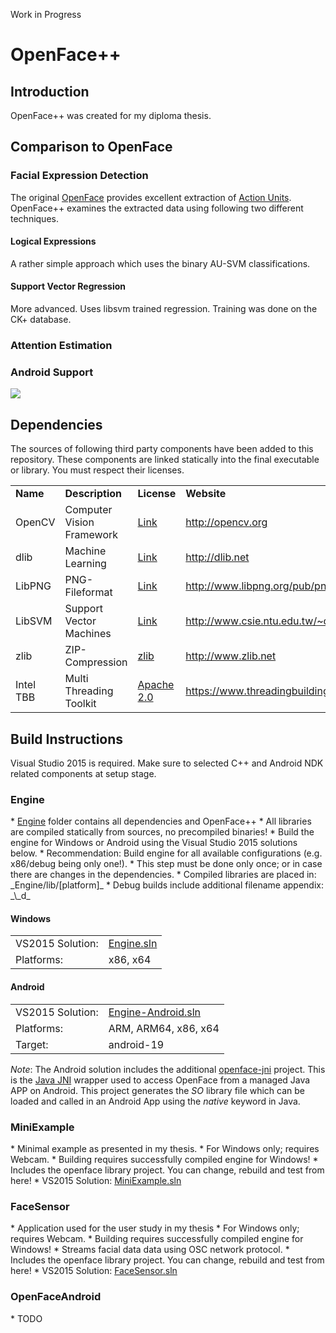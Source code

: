 Work in Progress

<h1>OpenFace++</h1>

<h2>Introduction</h2>
OpenFace++ was created for my diploma thesis. 

<h2>Comparison to OpenFace</h2>

<h3>Facial Expression Detection</h3>
The original <a href="https://github.com/TadasBaltrusaitis/OpenFace">OpenFace</a> provides excellent extraction of <a href="https://en.wikipedia.org/wiki/Facial_Action_Coding_System">Action Units</a>. OpenFace++ examines the extracted data using following two different techniques.

<h4>Logical Expressions</h4>
A rather simple approach which uses the binary AU-SVM classifications.

<h4>Support Vector Regression</h4>
More advanced. Uses libsvm trained regression. Training was done on the CK+ database.

<h3>Attention Estimation</h3>

<h3>Android Support</h3>
<img src="http://i.imgur.com/fjspkXg.jpg"/>

<h2>Dependencies</h2>
The sources of following third party components have been added to this repository. These components are linked statically into the final executable or library. You must respect their licenses.

<table>
<tr>
  <td><b>Name</b></td>
  <td><b>Description</b></td>
  <td><b>License</b></td>
  <td><b>Website</b></td>
</tr>
<tr>
  <td>OpenCV</td>
  <td>Computer Vision Framework</td>
  <td><a href="http://opencv.org/license.html">Link</a></td>
  <td><a href="http://opencv.org">http://opencv.org</a></td>
</tr>
<tr>
  <td>dlib</td>
  <td>Machine Learning</td>
  <td><a href="http://dlib.net/license.html">Link</a></td>
  <td><a href="http://dlib.net">http://dlib.net</a></td>
</tr>
<tr>
  <td>LibPNG</td>
  <td>PNG-Fileformat</td>
  <td><a href="http://www.libpng.org/pub/png/src/libpng-LICENSE.txt">Link</a></td>
  <td><a href="http://www.libpng.org/pub/png/libpng.html">http://www.libpng.org/pub/png/libpng.html</a></td>
</tr>
<tr>
  <td>LibSVM</td>
  <td>Support Vector Machines</td>
  <td><a href="http://www.csie.ntu.edu.tw/~cjlin/libsvm/COPYRIGHT">Link</a></td>
  <td><a href="http://www.csie.ntu.edu.tw/~cjlin/libsvm/">http://www.csie.ntu.edu.tw/~cjlin/libsvm/</a></td>
</tr>
<tr>
  <td>zlib</td>
  <td>ZIP-Compression</td>
  <td><a href="http://en.wikipedia.org/wiki/Zlib_License">zlib</a></td>
  <td><a href="http://www.zlib.net">http://www.zlib.net</a></td>
</tr>
<tr>
  <td>Intel TBB</td>
  <td>Multi Threading Toolkit</td>
  <td><a href="https://www.threadingbuildingblocks.org/faq/10">Apache 2.0</a></td>
  <td><a href="https://www.threadingbuildingblocks.org/">https://www.threadingbuildingblocks.org/</a></td>
</tr>
</table>

<h2>Build Instructions</h2>
Visual Studio 2015 is required. Make sure to selected C++ and Android NDK related components at setup stage.

<h3>Engine</h3>
* <a href="https://github.com/cyberjunk/OpenFace/tree/master/Engine">Engine</a> folder contains all dependencies and OpenFace++
* All libraries are compiled statically from sources, no precompiled binaries! 
* Build the engine for Windows or Android using the Visual Studio 2015 solutions below.
* Recommendation: Build engine for all available configurations (e.g. x86/debug being only one!).
* This step must be done only once; or in case there are changes in the dependencies.
* Compiled libraries are placed in: _Engine/lib/[platform]_
* Debug builds include additional filename appendix: _\_d_

<h4>Windows</h4>
<table>
<tr>
  <td>VS2015 Solution:</td>
  <td><a href="https://github.com/cyberjunk/OpenFace/blob/master/Engine/Engine.sln">Engine.sln</a></td>
</tr>
<tr>
  <td>Platforms:</td>
  <td>x86, x64</td>
</tr>
</table>

<h4>Android</h4>
<table>
<tr>
  <td>VS2015 Solution:</td>
  <td><a href="https://github.com/cyberjunk/OpenFace/blob/master/Engine/Engine-Android.sln">Engine-Android.sln</a></td>
</tr>
<tr>
  <td>Platforms:</td>
  <td>ARM, ARM64, x86, x64</td>
</tr>
<tr>
  <td>Target:</td>
  <td>android-19</td>
</tr>
</table>

_Note_: The Android solution includes the additional <a href="https://github.com/cyberjunk/OpenFace/tree/master/Engine/src/openface-jni">openface-jni</a> project. This is the <a href="https://en.wikipedia.org/wiki/Java_Native_Interface">Java JNI</a> wrapper used to access OpenFace from a managed Java APP on Android. This project generates the _SO_ library file which can be loaded and called in an Android App using the _native_ keyword in Java.

<h3>MiniExample</h3>
* Minimal example as presented in my thesis.
* For Windows only; requires Webcam.
* Building requires successfully compiled engine for Windows!
* Includes the openface library project. You can change, rebuild and test from here!
* VS2015 Solution: <a href="https://github.com/cyberjunk/OpenFace/blob/master/MiniExample/MiniExample.sln">MiniExample.sln</a>

<h3>FaceSensor</h3>
* Application used for the user study in my thesis
* For Windows only; requires Webcam.
* Building requires successfully compiled engine for Windows!
* Streams facial data data using OSC network protocol.
* Includes the openface library project. You can change, rebuild and test from here!
* VS2015 Solution: <a href="https://github.com/cyberjunk/OpenFace/blob/master/FaceSensor/FaceSensor.sln">FaceSensor.sln</a>

<h3>OpenFaceAndroid</h3>
* TODO
